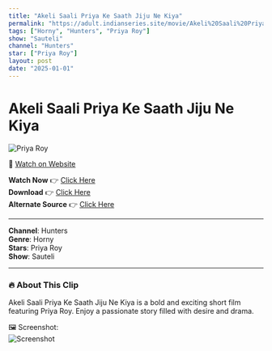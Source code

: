 ```yaml
---
title: "Akeli Saali Priya Ke Saath Jiju Ne Kiya"
permalink: "https://adult.indianseries.site/movie/Akeli%20Saali%20Priya%20Ke%20Saath%20Jiju%20Ne%20Kiya"
tags: ["Horny", "Hunters", "Priya Roy"]
show: "Sauteli"
channel: "Hunters"
star: ["Priya Roy"]
layout: post
date: "2025-01-01"
---
```


# Akeli Saali Priya Ke Saath Jiju Ne Kiya

![Priya Roy](https://shorts.desisins.com/wp-content/uploads/2024/04/Priya-Roy-Sauteli-DesiSins.com_.jpg)

🔗 [Watch on Website](https://adult.indianseries.site/movie/Akeli%20Saali%20Priya%20Ke%20Saath%20Jiju%20Ne%20Kiya)

**Watch Now** 👉 [Click Here](https://adult.indianseries.site/movie/Akeli%20Saali%20Priya%20Ke%20Saath%20Jiju%20Ne%20Kiya)  
**Download** 👉 [Click Here](https://adult.indianseries.site/movie/Akeli%20Saali%20Priya%20Ke%20Saath%20Jiju%20Ne%20Kiya)  
**Alternate Source** 👉 [Click Here](https://adult.indianseries.site/movie/Akeli%20Saali%20Priya%20Ke%20Saath%20Jiju%20Ne%20Kiya)

---

**Channel**: Hunters  
**Genre**: Horny  
**Stars**: Priya Roy  
**Show**: Sauteli

---

### 🔥 About This Clip

Akeli Saali Priya Ke Saath Jiju Ne Kiya is a bold and exciting short film featuring Priya Roy. Enjoy a passionate story filled with desire and drama.
 
🖼️ Screenshot:  
![Screenshot](https://shorts.desisins.com/wp-content/uploads/2024/04/Priya-Roy-Sauteli-DesiSins.com_.jpg)
